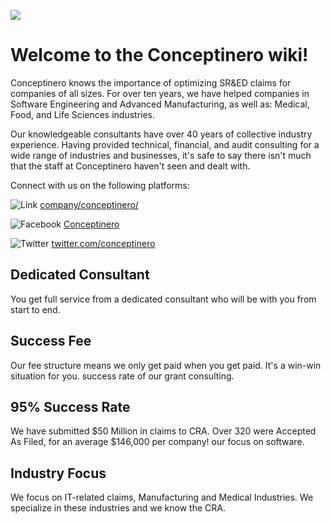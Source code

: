 ![](https://github.com/seenthattinker/Conceptinero/blob/master/images/conceptinero-funding-ideas-logo-white-383w.webp)


Welcome to the Conceptinero wiki!
==========================================



Conceptinero knows the importance of optimizing SR&ED claims for companies of all sizes. 
For over ten years, we have helped companies in Software Engineering and Advanced Manufacturing, as well as: Medical, Food, and Life Sciences industries. 

Our knowledgeable consultants have over 40 years of collective industry experience. Having provided technical, financial, and audit consulting for a wide range of industries and businesses, it's safe to say there isn't much that the staff at Conceptinero haven't seen and dealt with. 

Connect with us on the following platforms:


![Link](https://github.com/seenthattinker/Conceptinero/blob/master/images/linkedin.jpeg)
[company/conceptinero/](https://www.linkedin.com/company/conceptinero/)


![Facebook](https://github.com/seenthattinker/Conceptinero/blob/master/images/face.jpeg)
[Conceptinero](https://www.facebook.com/Conceptinero/)


![Twitter](https://github.com/seenthattinker/Conceptinero/blob/master/images/twitter.png)
[twitter.com/conceptinero](https://twitter.com/conceptinero)

## Dedicated Consultant

You get full service from a dedicated consultant who will be with you from start to end.


## Success Fee

Our fee structure means we only get paid when you get paid. It's a win-win situation for you.
success rate of our grant consulting.


## 95% Success Rate

We have submitted $50 Million in claims to CRA. Over 320 were Accepted As Filed, for an average $146,000 per company! 
our focus on software.

## Industry Focus

We focus on IT-related claims, Manufacturing and Medical Industries. We specialize in these industries and we know the CRA.

